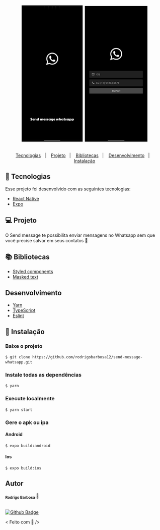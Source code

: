 <h1 align="center">
    <p align="center">
      <img src="assets/to-headme/splash.png" width="194" title="Splash">
      <img src="assets/to-headme/home.png" width="199" title="Home">
    </p>
</h1>

<p align="center">
  <a href="#-tecnologias">Tecnologias</a>&nbsp;&nbsp;&nbsp;|&nbsp;&nbsp;&nbsp;
  <a href="#-projeto">Projeto</a>&nbsp;&nbsp;&nbsp;|&nbsp;&nbsp;&nbsp;
  <a href="#-bibliotecas">Bibliotecas</a>&nbsp;&nbsp;&nbsp;|&nbsp;&nbsp;&nbsp;
  <a href="#-desenvolvimento">Desenvolvimento</a>&nbsp;&nbsp;&nbsp;|&nbsp;&nbsp;&nbsp;
  <a href="#-instalação">Instalação</a>
</p>


## 🚀 Tecnologias

Esse projeto foi desenvolvido com as seguintes tecnologias:

- [React Native](https://reactnative.dev/)
- [Expo](https://docs.expo.io/)


## 💻 Projeto

O Send message te possibilita enviar mensagens no Whatsapp sem que você precise salvar em seus contatos 💜


## 📚 Bibliotecas

- [Styled components](https://styled-components.com)
- [Masked text](https://www.npmjs.com/package/react-native-masked-text)

## Desenvolvimento

- [Yarn](https://yarnpkg.com)
- [TypeScript](https://www.typescriptlang.org)
- [Eslint](https://www.npmjs.com/package/eslint)

## 🧩 Instalação

### Baixe o projeto
    $ git clone https://github.com/rodrigobarbosa12/send-message-whatsapp.git

### Instale todas as dependências
    $ yarn

### Execute localmente
    $ yarn start

### Gere o apk ou ipa
#### Android
    $ expo build:android 
#### Ios
    $ expo build:ios

## Autor

<a href="https://www.linkedin.com/in/rodrigo-barbosa-7a1429157/">
 <sub>
    <b>Rodrigo Barbosa</b>
 </sub>
</a>
<a href="#" title="Rocket">🚀</a>

 <br />
 <br />

[![Github Badge](https://img.shields.io/github/followers/rodrigobarbosa12?style=social&link=https://github.com/rodrigobarbosa12)](https://github.com/rodrigobarbosa12)

< Feito com 💙 />
